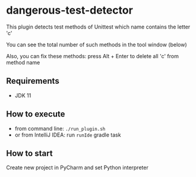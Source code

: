 # dangerous-test-detector

This plugin detects test methods of Unittest which name contains the letter 'c'

You can see the total number of such methods in the tool window (below)

Also, you can fix these methods: press Alt + Enter to delete all 'c' from method name

## Requirements

* JDK 11

## How to execute

* from command line: `./run_plugin.sh`
* or from IntelliJ IDEA: run `runIde` gradle task

## How to start

Create new project in PyCharm and set Python interpreter



<!-- Plugin description -->
<!-- Plugin description end -->
